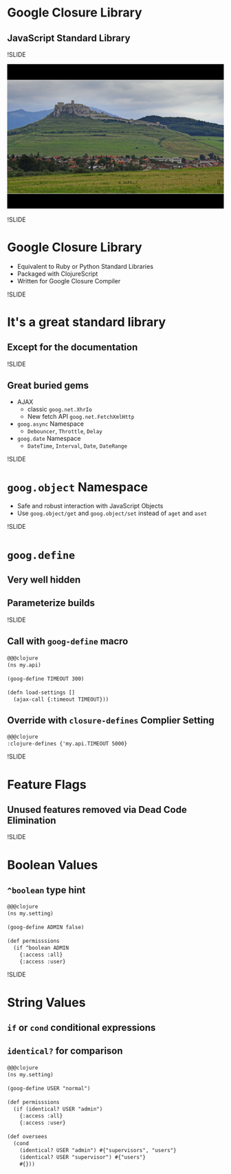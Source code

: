# Google Closure Library
## JavaScript Standard Library

!SLIDE

![Storming the Castle](../../images/castle.jpg)

!SLIDE

# Google Closure Library

- Equivalent to Ruby or Python Standard Libraries
- Packaged with ClojureScript
- Written for Google Closure Compiler

!SLIDE

# It's a great standard library
## Except for the documentation

!SLIDE

## Great buried gems

- AJAX
    - classic `goog.net.XhrIo`
    - New fetch API `goog.net.FetchXmlHttp`
- `goog.async` Namespace
    - `Debouncer`, `Throttle`, `Delay`
- `goog.date` Namespace
    - `DateTime`, `Interval`, `Date`, `DateRange`

!SLIDE

# `goog.object` Namespace
- Safe and robust interaction with JavaScript Objects
- Use  `goog.object/get` and `goog.object/set` instead of `aget` and `aset`

!SLIDE

# `goog.define`
## Very well hidden
## Parameterize builds

!SLIDE

## Call with `goog-define` macro

    @@@clojure
    (ns my.api)

    (goog-define TIMEOUT 300)

    (defn load-settings []
      (ajax-call {:timeout TIMEOUT}))

## Override with `closure-defines` Complier Setting

    @@@clojure
    :clojure-defines {'my.api.TIMEOUT 5000}


!SLIDE

# Feature Flags
## Unused features removed via Dead Code Elimination

!SLIDE

# Boolean Values
## `^boolean` type hint

    @@@clojure
    (ns my.setting)

    (goog-define ADMIN false)

    (def permisssions
      (if ^boolean ADMIN
        {:access :all}
        {:access :user}

!SLIDE

# String Values
## `if` or `cond` conditional expressions
## `identical?` for comparison

    @@@clojure
    (ns my.setting)

    (goog-define USER "normal")

    (def permisssions
      (if (identical? USER "admin")
        {:access :all}
        {:access :user}

    (def oversees
      (cond
        (identical? USER "admin") #{"supervisors", "users"}
        (identical? USER "supervisor") #{"users"}
        #{}))
